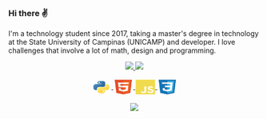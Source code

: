 ### Hi there ✌

I'm a technology student since 2017, taking a master's degree in technology at the State University of Campinas (UNICAMP) and developer. I love challenges that involve a lot of math, design and programming.

<div align="center">
  <a href="https://github.com/pedrobernini">
  <img height="180em" src="https://github-readme-stats.vercel.app/api?username=pedrobernini&show_icons=true&theme=dark&include_all_commits=true&count_private=true"/>
  <img height="180em" src="https://github-readme-stats.vercel.app/api/top-langs/?username=pedrobernini&layout=compact&langs_count=7&theme=dark"/>
</div>
  
<div align="center" style="display: inline_block"><br>
  <img align="center" alt="Pedro-Python" height="30" width="40" src="https://raw.githubusercontent.com/devicons/devicon/master/icons/python/python-original.svg">
  <img align="center" alt="Pedro-HTML" height="30" width="40" src="https://raw.githubusercontent.com/devicons/devicon/master/icons/html5/html5-original.svg">
  <img align="center" alt="Pedro-Js" height="30" width="40" src="https://raw.githubusercontent.com/devicons/devicon/master/icons/javascript/javascript-plain.svg">
  <img align="center" alt="Pedro-CSS" height="30" width="40" src="https://raw.githubusercontent.com/devicons/devicon/master/icons/css3/css3-original.svg">
 
<div align="center" style="display: inline_block"><br>
  <a href="https://www.linkedin.com/in/pedrobernini" target="_blank"><img src="https://img.shields.io/badge/-LinkedIn-%230077B5?style=for-the-badge&logo=linkedin&logoColor=white" target="_blank"></a>
</div>

